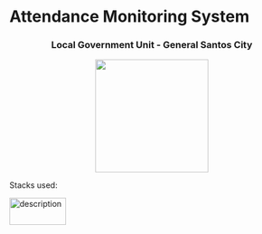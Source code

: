 <h1>Attendance Monitoring System</h1>

<h3 align="center">Local Government Unit - General Santos City</h3>

<p align="center">
    <img src="https://www.gensancemcdo.org/wp-content/uploads/2020/07/Gensan_logo_new-removebg-preview-removebg-preview.png" width="200" height="200">
</p>

<p>Stacks used:
    <p><img src="https://cdn.icon-icons.com/icons2/2415/PNG/512/mongodb_plain_wordmark_logo_icon_146423.png" alt="description" width="100" height="48" /></p>
</p>
